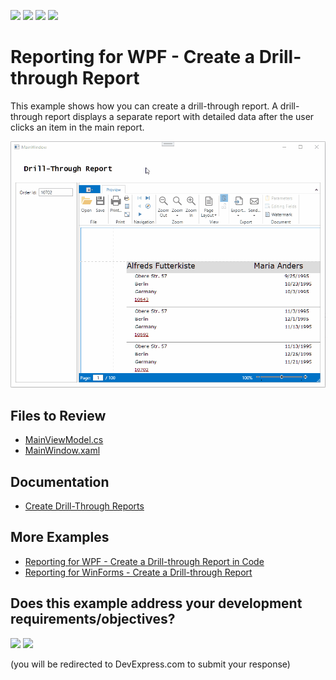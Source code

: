 <!-- default badges list -->
![](https://img.shields.io/endpoint?url=https://codecentral.devexpress.com/api/v1/VersionRange/128599444/24.2.1%2B)
[![](https://img.shields.io/badge/Open_in_DevExpress_Support_Center-FF7200?style=flat-square&logo=DevExpress&logoColor=white)](https://supportcenter.devexpress.com/ticket/details/E3357)
[![](https://img.shields.io/badge/📖_How_to_use_DevExpress_Examples-e9f6fc?style=flat-square)](https://docs.devexpress.com/GeneralInformation/403183)
[![](https://img.shields.io/badge/💬_Leave_Feedback-feecdd?style=flat-square)](#does-this-example-address-your-development-requirementsobjectives)
<!-- default badges end -->
# Reporting for WPF - Create a Drill-through Report


This example shows how you can create a drill-through report. A drill-through report displays a separate report with detailed data after the user clicks an item in the main report.

![Reporting for WPF - Create a Drill-through Report](Images/DrillThroughWpf.gif)

## Files to Review

* [MainViewModel.cs](./CS/Viewer/MainViewModel.cs) 
* [MainWindow.xaml](./CS/Viewer/MainWindow.xaml)

## Documentation

- [Create Drill-Through Reports](https://docs.devexpress.com/XtraReports/4789/detailed-guide-to-devexpress-reporting/provide-interactivity/create-drill-through-reports)

## More Examples

- [Reporting for WPF - Create a Drill-through Report in Code](https://github.com/DevExpress-Examples/Reporting_documentpreviewcontrol-how-to-create-a-drill-down-report-runtime-sample-t337482)
- [Reporting for WinForms - Create a Drill-through Report](https://github.com/DevExpress-Examples/reporting-winforms-drill-through)
<!-- feedback -->
## Does this example address your development requirements/objectives?

[<img src="https://www.devexpress.com/support/examples/i/yes-button.svg"/>](https://www.devexpress.com/support/examples/survey.xml?utm_source=github&utm_campaign=reporting-wpf-drill-through&~~~was_helpful=yes) [<img src="https://www.devexpress.com/support/examples/i/no-button.svg"/>](https://www.devexpress.com/support/examples/survey.xml?utm_source=github&utm_campaign=reporting-wpf-drill-through&~~~was_helpful=no)

(you will be redirected to DevExpress.com to submit your response)
<!-- feedback end -->
